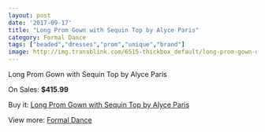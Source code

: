 ```yaml
---
layout: post
date: '2017-09-17'
title: "Long Prom Gown with Sequin Top by Alyce Paris"
category: Formal Dance
tags: ["beaded","dresses","prom","unique","brand"]
image: http://img.transblink.com/6515-thickbox_default/long-prom-gown-with-sequin-top-by-alyce-paris.jpg
---
```

Long Prom Gown with Sequin Top by Alyce Paris

On Sales: **$415.99**
<a href="https://www.transblink.com/en/formal-dance/2103-long-prom-gown-with-sequin-top-by-alyce-paris.html"><amp-img layout="responsive" width="600" height="600" src="//img.transblink.com/6515-thickbox_default/long-prom-gown-with-sequin-top-by-alyce-paris.jpg" alt="Long Prom Gown with Sequin Top by Alyce Paris 0" /></a>
<a href="https://www.transblink.com/en/formal-dance/2103-long-prom-gown-with-sequin-top-by-alyce-paris.html"><amp-img layout="responsive" width="600" height="600" src="//img.transblink.com/6516-thickbox_default/long-prom-gown-with-sequin-top-by-alyce-paris.jpg" alt="Long Prom Gown with Sequin Top by Alyce Paris 1" /></a>

Buy it: [Long Prom Gown with Sequin Top by Alyce Paris](https://www.transblink.com/en/formal-dance/2103-long-prom-gown-with-sequin-top-by-alyce-paris.html "Long Prom Gown with Sequin Top by Alyce Paris")

View more: [Formal Dance](https://www.transblink.com/en/6-formal-dance "Formal Dance")
